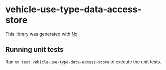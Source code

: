 # vehicle-use-type-data-access-store

This library was generated with [Nx](https://nx.dev).

## Running unit tests

Run `nx test vehicle-use-type-data-access-store` to execute the unit tests.
